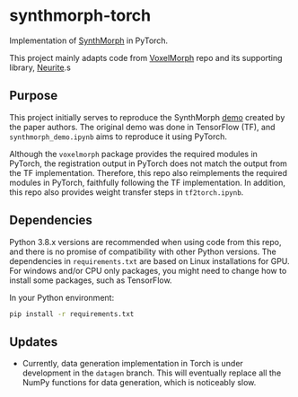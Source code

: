 # synthmorph-torch

Implementation of [SynthMorph](https://arxiv.org/abs/2004.10282) in PyTorch.

This project mainly adapts code from [VoxelMorph](https://github.com/voxelmorph/voxelmorph) repo and its supporting library, [Neurite](https://github.com/adalca/neurite).s
## Purpose
This project initially serves to reproduce the SynthMorph [demo](https://colab.research.google.com/drive/1GjpjkhKGrg5W-cvZVObBo3IoIUwaPZBU?usp=sharing) created by the paper authors. The original demo was done in TensorFlow (TF), and `synthmorph_demo.ipynb` aims to reproduce it using PyTorch. 

Although the `voxelmorph` package provides the required modules in PyTorch, the registration output in PyTorch does not match the output from the TF implementation. Therefore, this repo also reimplements the required modules in PyTorch, faithfully following the TF implementation. In addition, this repo also provides weight transfer steps in `tf2torch.ipynb`.

## Dependencies
Python 3.8.x versions are recommended when using code from this repo, and there is no promise of compatibility with other Python versions. The dependencies in `requirements.txt` are based on Linux installations for GPU. For windows and/or CPU only packages, you might need to change how to install some packages, such as TensorFlow.

In your Python environment:
```bash
pip install -r requirements.txt
```

## Updates
- Currently, data generation implementation in Torch is under development in the `datagen` branch. This will eventually replace all the NumPy functions for data generation, which is noticeably slow.